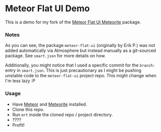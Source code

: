 # Meteor Flat UI Demo

This is a demo for my fork of the [Meteor Flat UI Meteorite](https://www.github.com/electricesus/meteor-flat-ui/) package.

### Notes

As you can see, the package `meteor-flat-ui` (originally by Erik P.) was not added automatically via Atmosphere but instead manually as a git-sourced package. See `smart.json` for more details on how.

Additionally, you might notice that I used a specific commit for the `branch:` entry in `smart.json`. This is just precautionary as I might be pushing unstable code to the `meteor-flat-ui` project repo. This might change when I'm less lazy :P

### Usage

* Have [Meteor](http://www.meteor.com/) and [Meteorite](https://www.github.com/oortcloud/meteorite) installed.
* Clone this repo.
* Run `mrt` inside the cloned repo / project directory.
* ????
* Profit!


